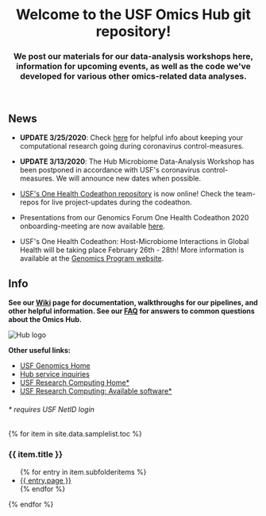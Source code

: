 
<html>
<body>


<h1 align="center">Welcome to the USF Omics Hub git repository!</h1>


  
<p align="center">
  <h3 align="center">We post our materials for our data-analysis workshops here, information for upcoming events, as well as the code we've developed for various other omics-related data analyses.</h3>
  <br>
 </p>
 
 ## News
 
   * **UPDATE 3/25/2020**: Check [here](https://usfomicshub.github.io/coronavirus_misc) for helpful info about keeping your computational research going during coronavirus control-measures.
 
   * **UPDATE 3/13/2020**: The Hub Microbiome Data-Analysis Workshop has been postponed in accordance with USF's coronavirus control-measures. We will announce new dates when possible. 
 
   * [USF's One Health Codeathon repository](https://usfonehealthcodeathon2020.github.io/) is now online! Check the team-repos for live project-updates during the codeathon.
 
   * Presentations from our Genomics Forum One Health Codeathon 2020 onboarding-meeting are now available [here](https://github.com/usfomicshub/USFOneHealthCodeathon2020).  
   
   * USF's One Health Codeathon: Host-Microbiome Interactions in Global Health will be taking place February 26th - 28th! More information is available at the [Genomics Program website](https://health.usf.edu/publichealth/ghidr/genomics).
   
   
 ## Info
  **See our [Wiki](https://github.com/usfomicshub/usfomicshub.github.io/wiki) page for documentation, walkthroughs for our pipelines, and other helpful information. See our [FAQ](https://usfomicshub.github.io/faq) for answers to common questions about the Omics Hub.**


  
![Hub logo](/img/Hub_logo_2.0_small.PNG)

 


 **Other useful links:**
  * [USF Genomics Home](https://health.usf.edu/publichealth/ghidr/genomics)
  * [Hub service inquiries](https://health.usf.edu/publichealth/ghidr/genomics/request-services)
  * [USF Research Computing Home*](https://wiki.rc.usf.edu/index.php/Main_Page)
  * [USF Research Computing: Available software*](https://wiki.rc.usf.edu/index.php/Software_and_Libraries)




<h6> * requires USF NetID login </h6>
</body>
</html>


{% for item in site.data.samplelist.toc %}
    <h3>{{ item.title }}</h3>
      <ul>
        {% for entry in item.subfolderitems %}
          <li><a href="{{ entry.url }}">{{ entry.page }}</a></li>
        {% endfor %}
      </ul>
  {% endfor %}

